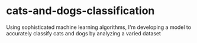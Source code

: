 # cats-and-dogs-classification
Using sophisticated machine learning algorithms, I'm developing a model to accurately classify cats and dogs by analyzing a varied dataset
